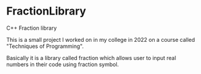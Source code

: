 # FractionLibrary
C++ Fraction library

This is a small project I worked on in my college in 2022 on a course called "Techniques of Programming". 

Basically it is a library called fraction which allows user to input real numbers in their code using fraction symbol.

